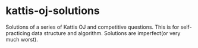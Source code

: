 # kattis-oj-solutions
Solutions of a series of Kattis OJ and competitive questions. 
This is for self-practicing data structure and algorithm. Solutions are imperfect(or very much worst).
